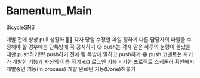 # Bamentum_Main
BicycleSNS

개발 전에 항상 pull 생활화 👀👀
각자 당일 수정할 파일 정하기
다른 담당자의 파일을 수정해야 할 경우에는 단톡방에 꼭 공지하기 😐
push는 각자 맡은 하루의 분량이 끝났을 때만 push하기!!!!
push하기 전에 팀 톡방에 말하고 push하기 😁
push 코멘트는 자기가 개발한 기능과 자신의 이름 적기 ex) 로그인 기능 - 기현
프로젝트 스케줄러 확인해서 개발중인 기능(In process) 개발 완료된 기능(Done)해놓기
